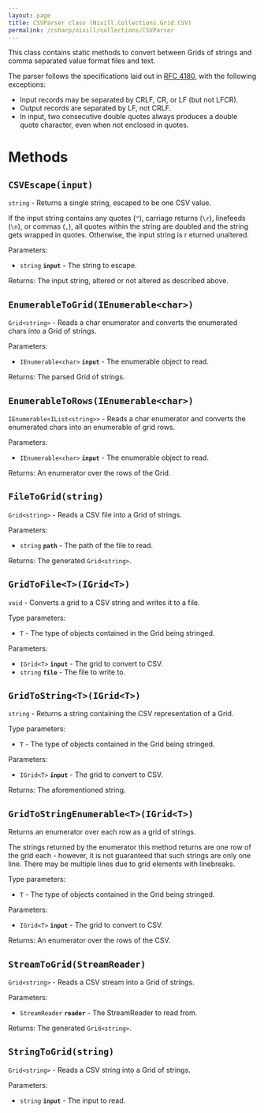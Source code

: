 ```yaml
---
layout: page
title: CSVParser class (Nixill.Collections.Grid.CSV)
permalink: /csharp/nixill/collections/CSVParser
---
```


This class contains static methods to convert between Grids of strings and comma separated value format files and text.

The parser follows the specifications laid out in [RFC 4180](https://tools.ietf.org/html/rfc4180), with the following exceptions:

- Input records may be separated by CRLF, CR, or LF (but not LFCR).
- Output records are separated by LF, not CRLF.
- In input, two consecutive double quotes always produces a double quote character, even when not enclosed in quotes.

# Methods
## `CSVEscape(input)`
`string` - Returns a single string, escaped to be one CSV value.

If the input string contains any quotes (`"`), carriage returns (`\r`), linefeeds (`\n`), or commas (`,`), all quotes within the string are doubled and the string gets wrapped in quotes. Otherwise, the input string is r eturned unaltered.

Parameters:
- `string` **`input`** - The string to escape.

Returns: The input string, altered or not altered as described above.

## `EnumerableToGrid(IEnumerable<char>)`
`Grid<string>` - Reads a char enumerator and converts the enumerated chars into a Grid of strings.

Parameters:
- `IEnumerable<char>` **`input`** - The enumerable object to read.

Returns: The parsed Grid of strings.

## `EnumerableToRows(IEnumerable<char>)`
`IEnumerable<IList<string>>` - Reads a char enumerator and converts the enumerated chars into an enumerable of grid rows.

Parameters:
- `IEnumerable<char>` **`input`** - The enumerable object to read.

Returns: An enumerator over the rows of the Grid.

## `FileToGrid(string)`
`Grid<string>` - Reads a CSV file into a Grid of strings.

Parameters:
- `string` **`path`** - The path of the file to read.

Returns: The generated `Grid<string>`.

## `GridToFile<T>(IGrid<T>)`
`void` - Converts a grid to a CSV string and writes it to a file.

Type parameters:
- `T` - The type of objects contained in the Grid being stringed.

Parameters:
- `IGrid<T>` **`input`** - The grid to convert to CSV.
- `string` **`file`** - The file to write to.

## `GridToString<T>(IGrid<T>)`
`string` - Returns a string containing the CSV representation of a Grid.

Type parameters:
- `T` - The type of objects contained in the Grid being stringed.

Parameters:
- `IGrid<T>` **`input`** - The grid to convert to CSV.

Returns: The aforementioned string.

## `GridToStringEnumerable<T>(IGrid<T>)`
Returns an enumerator over each row as a grid of strings.

The strings returned by the enumerator this method returns are one row of the grid each - however, it is not guaranteed that such strings are only one line. There may be multiple lines due to grid elements with linebreaks.

Type parameters:
- `T` - The type of objects contained in the Grid being stringed.

Parameters:
- `IGrid<T>` **`input`** - The grid to convert to CSV.

Returns: An enumerator over the rows of the CSV.

## `StreamToGrid(StreamReader)`
`Grid<string>` - Reads a CSV stream into a Grid of strings.

Parameters:
- `StreamReader` **`reader`** - The StreamReader to read from.

Returns: The generated `Grid<string>`.

## `StringToGrid(string)`
`Grid<string>` - Reads a CSV string into a Grid of strings.

Parameters:
- `string` **`input`** - The input to read.


